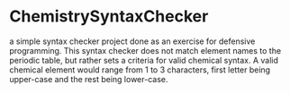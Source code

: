 # ChemistrySyntaxChecker
a simple syntax checker project done as an exercise for defensive programming.
This syntax checker does not match element names to the periodic table, but rather sets a criteria for valid chemical syntax.
A valid chemical element would range from 1 to 3 characters, first letter being upper-case and the rest being lower-case.
